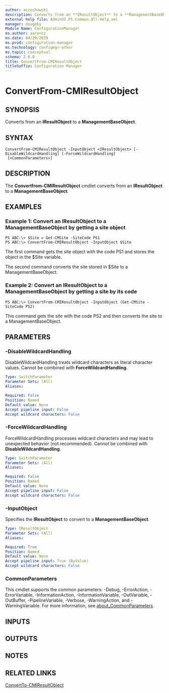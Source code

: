 ```yaml
---
author: aczechowski
description: Converts from an **IResultObject** to a **ManagementBaseObject**.
external help file: AdminUI.PS.Common.dll-Help.xml
manager: dougeby
Module Name: ConfigurationManager
ms.author: aaroncz
ms.date: 04/29/2019
ms.prod: configuration-manager
ms.technology: configmgr-other
ms.topic: conceptual
schema: 2.0.0
title: ConvertFrom-CMIResultObject
titleSuffix: Configuration Manager
---
```


# ConvertFrom-CMIResultObject

## SYNOPSIS
Converts from an **IResultObject** to a **ManagementBaseObject**.

## SYNTAX

```
ConvertFrom-CMIResultObject -InputObject <IResultObject> [-DisableWildcardHandling] [-ForceWildcardHandling]
 [<CommonParameters>]
```

## DESCRIPTION
The **Convertfrom-CMIResultObject** cmdlet converts from an **IResultObject** to a **ManagementBaseObject**.

## EXAMPLES

### Example 1: Convert an IResultObject to a ManagementBaseObject by getting a site object
```
PS ABC:\> $Site = Get-CMSite -SiteCode PS1
PS ABC:\> ConvertFrom-CMIResultObject -InputObject $Site
```

The first command gets the site object with the code PS1 and stores the object in the $Site variable.

The second command converts the site stored in $Site to a ManagementBaseObject.

### Example 2: Convert an IResultObject to a ManagementBaseObject by getting a site by its code
```
PS ABC:\> ConvertFrom-CMIResultObject -InputObject (Get-CMSite -SiteCode PS2)
```

This command gets the site with the code PS2 and then converts the site to a ManagementBaseObject.

## PARAMETERS

### -DisableWildcardHandling
DisableWildcardHandling treats wildcard characters as literal character values. Cannot be combined with **ForceWildcardHandling**.

```yaml
Type: SwitchParameter
Parameter Sets: (All)
Aliases:

Required: False
Position: Named
Default value: None
Accept pipeline input: False
Accept wildcard characters: False
```

### -ForceWildcardHandling
ForceWildcardHandling processes wildcard characters and may lead to unexpected behavior (not recommended). Cannot be combined with **DisableWildcardHandling**.

```yaml
Type: SwitchParameter
Parameter Sets: (All)
Aliases:

Required: False
Position: Named
Default value: None
Accept pipeline input: False
Accept wildcard characters: False
```

### -InputObject
Specifies the **IResultObject** to convert to a **ManagementBaseObject**.

```yaml
Type: IResultObject
Parameter Sets: (All)
Aliases:

Required: True
Position: Named
Default value: None
Accept pipeline input: True (ByValue)
Accept wildcard characters: False
```

### CommonParameters
This cmdlet supports the common parameters: -Debug, -ErrorAction, -ErrorVariable, -InformationAction, -InformationVariable, -OutVariable, -OutBuffer, -PipelineVariable, -Verbose, -WarningAction, and -WarningVariable. For more information, see [about_CommonParameters](http://go.microsoft.com/fwlink/?LinkID=113216).

## INPUTS

## OUTPUTS

## NOTES

## RELATED LINKS

[ConvertTo-CMIResultObject](ConvertTo-CMIResultObject.md)
